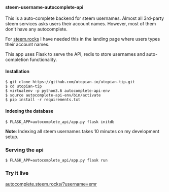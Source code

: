 #### steem-username-autocomplete-api

This is a auto-complete backend for steem usernames. Almost all 3rd-party 
steem services asks users their account names. However, most of them
don't have any autocomplete.

For [steem.rocks](http://steem.rocks) I have needed this in the landing page where
users types their account names.

This app uses Flask to serve the API, redis to store usernames and auto-completion
functionality.

#### Installation

```
$ git clone https://github.com/utopian-io/utopian-tip.git
$ cd utopian-tip
$ virtualenv -p python3.6 autocomplete-api-env
$ source autocomplete-api-env/bin/activate
$ pip install -r requirements.txt
```

#### Indexing the database

```
$ FLASK_APP=autocomplete_api/app.py flask initdb
```

**Note**: Indexing all steem usernames takes 10 minutes on my development setup.

### Serving the api

```
$ FLASK_APP=autocomplete_api/app.py flask run
```

### Try it live

[autocomplete.steem.rocks/?username=emr](http://autocomplete.steem.rocks/?username=emr)
